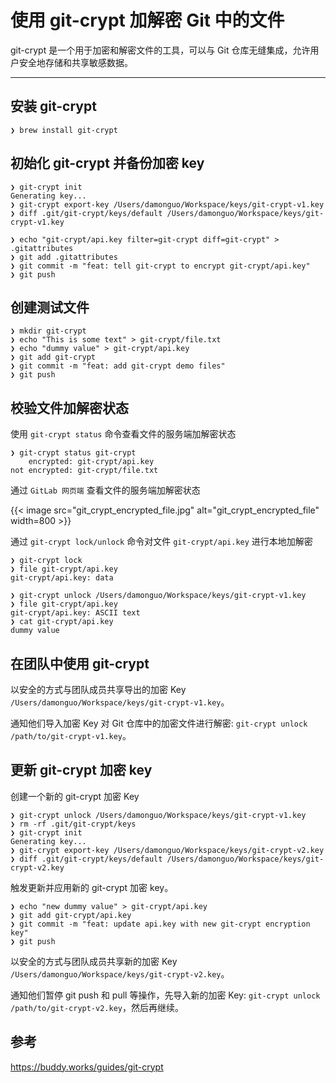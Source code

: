 # 使用 git-crypt 加解密 Git 中的文件


git-crypt 是一个用于加密和解密文件的工具，可以与 Git 仓库无缝集成，允许用户安全地存储和共享敏感数据。

<!--more-->

---

## 安装 git-crypt

```plain
❯ brew install git-crypt
```

## 初始化 git-crypt 并备份加密 key

```plain
❯ git-crypt init
Generating key...
❯ git-crypt export-key /Users/damonguo/Workspace/keys/git-crypt-v1.key
❯ diff .git/git-crypt/keys/default /Users/damonguo/Workspace/keys/git-crypt-v1.key

❯ echo "git-crypt/api.key filter=git-crypt diff=git-crypt" > .gitattributes
❯ git add .gitattributes
❯ git commit -m "feat: tell git-crypt to encrypt git-crypt/api.key"
❯ git push
```

## 创建测试文件
```plain
❯ mkdir git-crypt
❯ echo "This is some text" > git-crypt/file.txt
❯ echo "dummy value" > git-crypt/api.key
❯ git add git-crypt
❯ git commit -m "feat: add git-crypt demo files"
❯ git push
```

## 校验文件加解密状态

使用 `git-crypt status` 命令查看文件的服务端加解密状态
```plain
❯ git-crypt status git-crypt
    encrypted: git-crypt/api.key
not encrypted: git-crypt/file.txt
```

通过 `GitLab 网页端` 查看文件的服务端加解密状态

{{< image src="git_crypt_encrypted_file.jpg" alt="git_crypt_encrypted_file" width=800 >}}

通过 `git-crypt lock/unlock` 命令对文件 `git-crypt/api.key` 进行本地加解密

```plain
❯ git-crypt lock
❯ file git-crypt/api.key
git-crypt/api.key: data

❯ git-crypt unlock /Users/damonguo/Workspace/keys/git-crypt-v1.key
❯ file git-crypt/api.key
git-crypt/api.key: ASCII text
❯ cat git-crypt/api.key
dummy value
```

## 在团队中使用 git-crypt

以安全的方式与团队成员共享导出的加密 Key `/Users/damonguo/Workspace/keys/git-crypt-v1.key`。

通知他们导入加密 Key 对 Git 仓库中的加密文件进行解密: `git-crypt unlock /path/to/git-crypt-v1.key`。

## 更新 git-crypt 加密 key

创建一个新的 git-crypt 加密 Key

```plain
❯ git-crypt unlock /Users/damonguo/Workspace/keys/git-crypt-v1.key
❯ rm -rf .git/git-crypt/keys
❯ git-crypt init
Generating key...
❯ git-crypt export-key /Users/damonguo/Workspace/keys/git-crypt-v2.key
❯ diff .git/git-crypt/keys/default /Users/damonguo/Workspace/keys/git-crypt-v2.key
```

触发更新并应用新的 git-crypt 加密 key。

```plain
❯ echo "new dummy value" > git-crypt/api.key
❯ git add git-crypt/api.key
❯ git commit -m "feat: update api.key with new git-crypt encryption key"
❯ git push
```

以安全的方式与团队成员共享新的加密 Key `/Users/damonguo/Workspace/keys/git-crypt-v2.key`。

通知他们暂停 git push 和 pull 等操作，先导入新的加密 Key: `git-crypt unlock /path/to/git-crypt-v2.key`，然后再继续。

## 参考

https://buddy.works/guides/git-crypt

